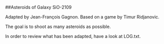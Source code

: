 ﻿##Asteroids of Galaxy SiO-2109

Adapted by Jean-François Gagnon. Based on a game by Timur Ridjanovic. 

The goal is to shoot as many asteroids as possible.

In order to review what has been adapted, have a look at LOG.txt.    

